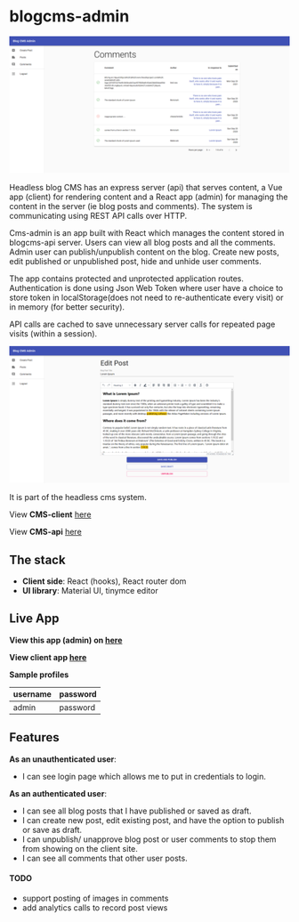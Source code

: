 # blogcms-admin

![blogcms-admin](public/screenshot-1.png )

Headless blog CMS has an express server (api) that serves content, a Vue app (client) for rendering content and a React app (admin) for managing the content in the server (ie blog posts and comments). The system is communicating using REST API calls over HTTP.

Cms-admin is an app built with React which manages the content stored in blogcms-api server. Users can view all blog posts and all the comments. Admin user can publish/unpublish content on the blog. Create new posts, edit published or unpublished post, hide and unhide user comments. 

The app contains protected and unprotected application routes. Authentication is done using Json Web Token where user have a choice to store token in localStorage(does not need to re-authenticate every visit) or in memory (for better security).

API calls are cached to save unnecessary server calls for repeated page visits (within a session).


![blogcms-admin](public/screenshot-2.png )

It is part of the headless cms system.

View **CMS-client** [here](https://github.com/leoltl/blogcms-client)

View **CMS-api** [here](https://github.com/leoltl/blogcms-api)

## The stack
- **Client side**: React (hooks), React router dom
- **UI library**: Material UI, tinymce editor

## Live App
**View this app (admin) on [here](https://leoltl-blogcms-admin.herokuapp.com/)**

**View client app [here](https://leoltl-blogcms-client.herokuapp.com/)**

**Sample profiles**

|username|password|
|---|---|
|admin|password|


## Features
**As an unauthenticated user**:
- I can see login page which allows me to put in credentials to login.

**As an authenticated user**:
- I can see all blog posts that I have published or saved as draft.
- I can create new post, edit existing post, and have the option to publish or save as draft.
- I can unpublish/ unapprove blog post or user comments to stop them from showing on the client site.
- I can see all comments that other user posts.

#### TODO
- support posting of images in comments
- add analytics calls to record post views
